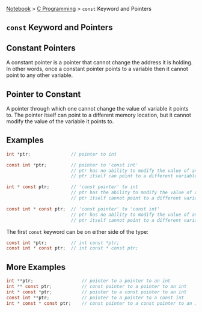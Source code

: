 <a href="../">Notebook</a> > <a href="./">C Programming</a> > `const` Keyword and Pointers

## `const` Keyword and Pointers



## Constant Pointers

A constant pointer is a pointer that cannot change the address it is holding. In other words, once a constant pointer points to a variable then it cannot point to any other variable.



## Pointer to Constant

A pointer through which one cannot change the value of variable it points to. The pointer itself can point to a different memory location, but it cannot modify the value of the variable it points to.



## Examples

```c
int *ptr;				// pointer to int

const int *ptr;			// pointer to 'const int'
						// ptr has no ability to modify the value of an int variable it points to
						// ptr itself can point to a different variable

int * const ptr;		// 'const pointer' to int
						// ptr has the ability to modify the value of an int variable it points to
						// ptr itself cannot point to a different variable

const int * const ptr;	// 'const pointer' to 'const int'
						// ptr has no ability to modify the value of an int variable it points to
						// ptr itself cannot point to a different variable
```

The first `const` keyword can be on either side of the type:

```c
const int *ptr;			// int const *ptr;
const int * const ptr;	// int const * const ptr;
```



## More Examples

```c
int **ptr;					// pointer to a pointer to an int
int ** const ptr;			// const pointer to a pointer to an int
int * const *ptr;			// pointer to a const pointer to an int
const int **ptr;			// pointer to a pointer to a const int
int * const * const ptr;	// const pointer to a const pointer to an int
```


